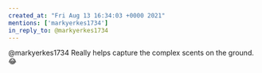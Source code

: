 ```yaml
---
created_at: "Fri Aug 13 16:34:03 +0000 2021"
mentions: ['markyerkes1734']
in_reply_to: @markyerkes1734
---
```


@markyerkes1734 Really helps capture the complex scents on the ground. 😂
